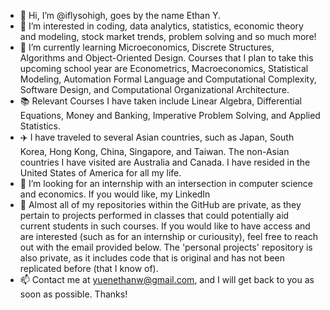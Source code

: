 - 👋 Hi, I’m @iflysohigh, goes by the name Ethan Y.
- 👀 I’m interested in coding, data analytics, statistics, economic theory and modeling, stock market trends, problem solving and so much more! 
- 🌱 I’m currently learning Microeconomics, Discrete Structures, Algorithms and Object-Oriented Design. Courses that I plan to take this upcoming school year are Econometrics, Macroeconomics, Statistical Modeling, Automation Formal Language and Computational Complexity, Software Design, and Computational Organizational Architecture. 
- 📚 Relevant Courses I have taken include Linear Algebra, Differential Equations, Money and Banking, Imperative Problem Solving, and Applied Statistics.
- ✈️ I have traveled to several Asian countries, such as Japan, South Korea, Hong Kong, China, Singapore, and Taiwan. The non-Asian countries I have visited are  Australia and Canada. I have resided in the United States of America for all my life.
- 📖 I’m looking for an internship with an intersection in computer science and economics. If you would like, my LinkedIn 
- 🔐 Almost all of my repositories within the GitHub are private, as they pertain to projects performed in classes that could potentially aid current students in such courses. If you would like to have access and are interested (such as for an internship or curiousity), feel free to reach out with the email provided below. The 'personal projects' repository is also private, as it includes code that is original and has not been replicated before (that I know of). 
- 📫 Contact me at yuenethanw@gmail.com, and I will get back to you as soon as possible. Thanks!

<!---
iflysohigh/iflysohigh is a ✨ special ✨ repository because its `README.md` (this file) appears on your GitHub profile.
You can click the Preview link to take a look at your changes.
--->
